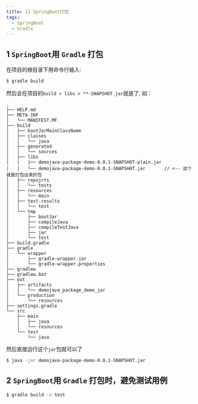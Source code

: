 ```yaml
---
title: 11 SpringBoot打包
tags: 
  - SpringBoot
  - Gradle
---
```


## 1 `SpringBoot`用 `Gradle` 打包

在项目的根目录下用命令行输入: 
``` bash 
$ gradle build
```
然后会在项目的`build > libs > **-SNAPSHOT.jar`就是了, 如： 
``` text {13}
.
├── HELP.md
├── META-INF
│   └── MANIFEST.MF
├── build
│   ├── bootJarMainClassName
│   ├── classes
│   │   └── java
│   ├── generated
│   │   └── sources
│   ├── libs
│   │   ├── demojava-package-demo-0.0.1-SNAPSHOT-plain.jar
│   │   └── demojava-package-demo-0.0.1-SNAPSHOT.jar       // <-- 这个就是打包出来的包
│   ├── repojrts
│   │   └── tests
│   ├── resources
│   │   └── main
│   ├── test-results
│   │   └── test
│   └── tmp
│       ├── bootJar
│       ├── compileJava
│       ├── compileTestJava
│       ├── jar
│       └── test
├── build.gradle
├── gradle
│   └── wrapper
│       ├── gradle-wrapper.jar
│       └── gradle-wrapper.properties
├── gradlew
├── gradlew.bat
├── out
│   ├── artifacts
│   │   └── demojava_package_demo_jar
│   └── production
│       └── resources
├── settings.gradle
└── src
    ├── main
    │   ├── java
    │   └── resources
    └── test
        └── java
```

然后直接运行这个`jar`包就可以了
``` bash
$ java -jar demojava-package-demo-0.0.1-SNAPSHOT.jar
```

## 2 `SpringBoot`用 `Gradle` 打包时，避免测试用例
``` bash 
$ gradle build -x test
```
